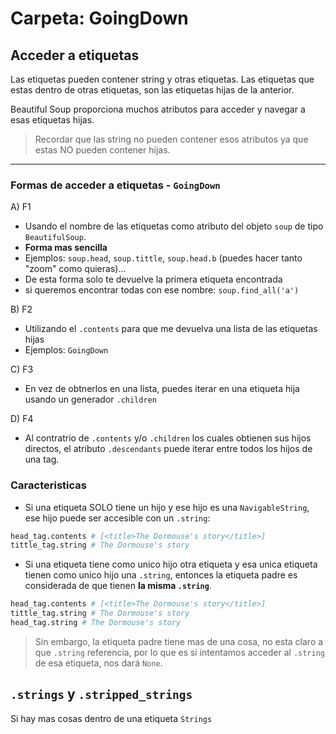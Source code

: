 # Carpeta: GoingDown

## Acceder a etiquetas
Las etiquetas pueden contener string y otras etiquetas. Las etiquetas
que estas dentro de otras etiquetas, son las etiquetas hijas de la anterior.

Beautiful Soup proporciona muchos atributos para acceder y navegar a esas etiquetas hijas.
> Recordar que las string no pueden contener esos atributos ya que estas NO pueden contener hijas.

---

### Formas de acceder a etiquetas - `GoingDown`

A) F1
* Usando el nombre de las etiquetas como atributo del objeto `soup` de tipo `BeautifulSoup`.
* **Forma mas sencilla**
* Ejemplos: `soup.head`, `soup.tittle`, `soup.head.b` (puedes hacer tanto "zoom" como quieras)...
* De esta forma solo te devuelve la primera etiqueta encontrada
* si queremos encontrar todas con ese nombre: `soup.find_all('a')`

B) F2
* Utilizando el `.contents` para que me devuelva una lista de las etiquetas hijas
* Ejemplos: `GoingDown`

C) F3
* En vez de obtnerlos en una lista, puedes iterar en una etiqueta hija usando un generador `.children`

D) F4
* Al contratrio de `.contents` y/o `.children` los cuales obtienen sus hijos directos, 
el atributo `.descendants` puede iterar entre todos los hijos de una tag.

### Caracteristicas

* Si una etiqueta SOLO tiene un hijo y ese hijo es una `NavigableString`, ese hijo puede ser
accesible con un `.string`:

```python
head_tag.contents # [<title>The Dormouse's story</title>]
tittle_tag.string # The Dormouse's story
```

* Si una etiqueta tiene como unico hijo otra etiqueta y esa unica etiqueta tienen como unico hijo
una `.string`, entonces la etiqueta padre es considerada de que tienen **la misma `.string`**.

```python
head_tag.contents # [<title>The Dormouse's story</title>]
tittle_tag.string # The Dormouse's story
head_tag.string # The Dormouse's story
```

> Sin embargo, la etiqueta padre tiene mas de una cosa, no esta claro a que `.string` referencia,
> por lo que es si intentamos acceder al `.string` de esa etiqueta, nos dará `None`.

## `.strings` y `.stripped_strings`
Si hay mas cosas dentro de una etiqueta `Strings`